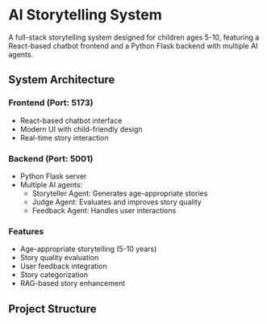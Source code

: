 # AI Storytelling System

A full-stack storytelling system designed for children ages 5-10, featuring a React-based chatbot frontend and a Python Flask backend with multiple AI agents.

## System Architecture

### Frontend (Port: 5173)
- React-based chatbot interface
- Modern UI with child-friendly design
- Real-time story interaction

### Backend (Port: 5001)
- Python Flask server
- Multiple AI agents:
  - Storyteller Agent: Generates age-appropriate stories
  - Judge Agent: Evaluates and improves story quality
  - Feedback Agent: Handles user interactions

### Features
- Age-appropriate storytelling (5-10 years)
- Story quality evaluation
- User feedback integration
- Story categorization
- RAG-based story enhancement

## Project Structure